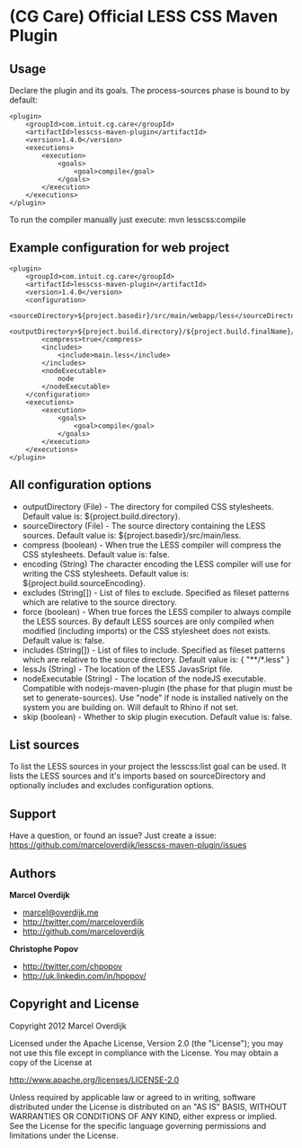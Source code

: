 (CG Care) Official LESS CSS Maven Plugin
========================================


Usage
-----

Declare the plugin and its goals. The process-sources phase is bound to by default:

    <plugin>
        <groupId>com.intuit.cg.care</groupId>
        <artifactId>lesscss-maven-plugin</artifactId>
        <version>1.4.0</version>
        <executions>
            <execution>
                <goals>
                    <goal>compile</goal>
                </goals>
            </execution>
        </executions>
    </plugin>

To run the compiler manually just execute: mvn lesscss:compile


Example configuration for web project
-------------------------------------

    <plugin>
        <groupId>com.intuit.cg.care</groupId>
        <artifactId>lesscss-maven-plugin</artifactId>
        <version>1.4.0</version>
        <configuration>
            <sourceDirectory>${project.basedir}/src/main/webapp/less</sourceDirectory>
            <outputDirectory>${project.build.directory}/${project.build.finalName}/css</outputDirectory>
            <compress>true</compress>
            <includes>
                <include>main.less</include>
            </includes>
            <nodeExecutable>
                node
            </nodeExecutable>
        </configuration>
        <executions>
            <execution>
                <goals>
                    <goal>compile</goal>
                </goals>
            </execution>
        </executions>
    </plugin>


All configuration options
-------------------------

+ outputDirectory (File) - The directory for compiled CSS stylesheets. Default value is: ${project.build.directory}.
+ sourceDirectory (File) - The source directory containing the LESS sources. Default value is: ${project.basedir}/src/main/less.
+ compress (boolean) - When true the LESS compiler will compress the CSS stylesheets. Default value is: false.
+ encoding (String) The character encoding the LESS compiler will use for writing the CSS stylesheets. Default value is: ${project.build.sourceEncoding}.
+ excludes (String[]) - List of files to exclude. Specified as fileset patterns which are relative to the source directory.
+ force (boolean) - When true forces the LESS compiler to always compile the LESS sources. By default LESS sources are only compiled when modified (including imports) or the CSS stylesheet does not exists. Default value is: false.
+ includes (String[]) - List of files to include. Specified as fileset patterns which are relative to the source directory. Default value is: { "**\/*.less" }
+ lessJs (String) - The location of the LESS JavasSript file.
+ nodeExecutable (String) - The location of the nodeJS executable. Compatible with nodejs-maven-plugin (the phase for that plugin must be set to generate-sources). Use "node" if node is installed natively on the system you are building on. Will default to Rhino if not set.
+ skip (boolean) - Whether to skip plugin execution. Default value is: false.


List sources
------------

To list the LESS sources in your project the lesscss:list goal can be used. It lists the LESS sources and it's imports based on sourceDirectory and optionally includes and excludes configuration options.  


Support
-------

Have a question, or found an issue? Just create a issue: https://github.com/marceloverdijk/lesscss-maven-plugin/issues


Authors
-------

**Marcel Overdijk**

+ marcel@overdijk.me
+ http://twitter.com/marceloverdijk
+ http://github.com/marceloverdijk

**Christophe Popov**

+ http://twitter.com/chpopov
+ http://uk.linkedin.com/in/hpopov/


Copyright and License
---------------------

Copyright 2012 Marcel Overdijk

Licensed under the Apache License, Version 2.0 (the "License");
you may not use this file except in compliance with the License.
You may obtain a copy of the License at

   http://www.apache.org/licenses/LICENSE-2.0

Unless required by applicable law or agreed to in writing, software
distributed under the License is distributed on an "AS IS" BASIS,
WITHOUT WARRANTIES OR CONDITIONS OF ANY KIND, either express or implied.
See the License for the specific language governing permissions and
limitations under the License.

